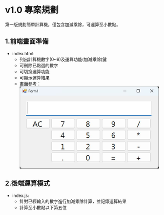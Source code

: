 # v1.0 專案規劃

第一版規劃簡單計算機，僅包含加減乘除，可運算至小數點。

## 1.前端畫面準備

- index.html:
  - 列出計算機數字(0~9)及運算功能(加減乘除)鍵
  - 可刪除已點選的數字
  - 可切換運算功能
  - 可顯示運算結果
  - 畫面參考：![v1.0-layout](pic/v1.0-layout.JPG)

## 2.後端運算模式

- index.js:
  - 針對已經輸入的數字進行加減乘除計算，並記錄運算結果
  - 計算至小數點以下第五位
